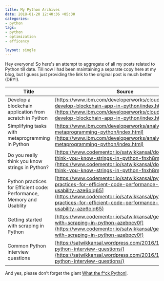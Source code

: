 ```yaml
---
title: My Python Archives
date: 2018-01-20 12:40:36 +05:30
categories:
- python
tags:
- python
- optimization
- efficency

layout: single
---
```


Hey everyone! So here's an attempt to aggregate of all my posts related to Python till date. Till now I had been maintaining a separate copy here at my blog, but I guess just providing the link to the original post is much better (DRY!).

| Title                                                                  | Source                                                                                                                |
|------------------------------------------------------------------------|-----------------------------------------------------------------------------------------------------------------------|
| Develop a blockchain application from scratch in Python | [https://www.ibm.com/developerworks/cloud/library/cl-develop-blockchain-app-in-python/index.html](https://www.ibm.com/developerworks/cloud/library/cl-develop-blockchain-app-in-python/index.html) |
| Simplifying tasks with metaprogramming in Python | [https://www.ibm.com/developerworks/analytics/library/ba-metaprogramming-python/index.html](https://www.ibm.com/developerworks/analytics/library/ba-metaprogramming-python/index.html) |
| Do you really think you know strings in Python?                        | [https://www.codementor.io/satwikkansal/do-you-really-think-you-know-strings-in-python-fnxh8mtha](https://www.codementor.io/satwikkansal/do-you-really-think-you-know-strings-in-python-fnxh8mtha)                       |
| Python practices for Efficient code:  Performance, Memory and Usablity | [https://www.codementor.io/satwikkansal/python-practices-for-efficient-code-performance-memory-and-usability-aze6oiq65](https://www.codementor.io/satwikkansal/python-practices-for-efficient-code-performance-memory-and-usability-aze6oiq65) |
| Getting started with scraping in Python                                | [https://www.codementor.io/satwikkansal/getting-started-with-scraping-in-python-azebpcv0f](https://www.codementor.io/satwikkansal/getting-started-with-scraping-in-python-azebpcv0f)                              |
| Common Python interview questions                                      | [https://satwikkansal.wordpress.com/2016/12/24/common-python-interview-questions/](https://satwikkansal.wordpress.com/2016/12/24/common-python-interview-questions/)                                      |

And yes, please don't forget the giant [What the f*ck Python!](https://github.com/satwikkansal/wtfpython).